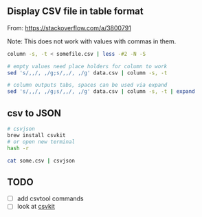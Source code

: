 ## Display CSV file in table format

From: https://stackoverflow.com/a/3800791

Note: This does not work with values with commas in them.
```bash
column -s, -t < somefile.csv | less -#2 -N -S

# empty values need place holders for column to work
sed 's/,,/, ,/g;s/,,/, ,/g' data.csv | column -s, -t

# column outputs tabs, spaces can be used via expand
sed 's/,,/, ,/g;s/,,/, ,/g' data.csv | column -s, -t | expand
```

## csv to JSON

```zsh
# csvjson
brew install csvkit
# or open new terminal
hash -r
```

```zsh
cat some.csv | csvjson 
```

## TODO

- [ ] add csvtool commands
- [ ] look at [csvkit](https://csvkit.readthedocs.io/en/latest/)
